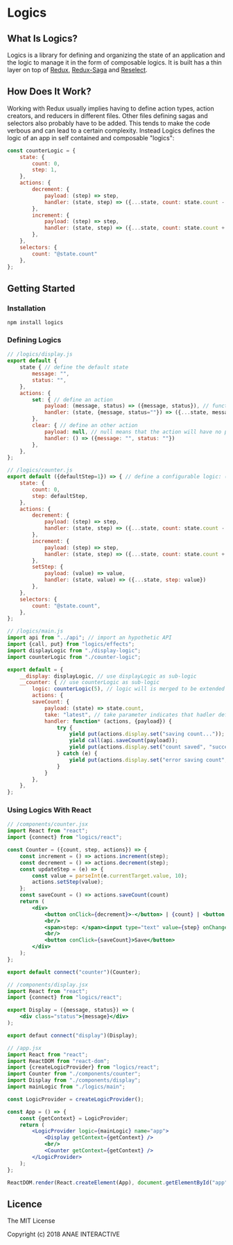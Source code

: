 # Logics

## What Is Logics?
Logics is a library for defining and organizing the state of an application and the logic to manage it in the form of composable logics. It is built has a thin layer on top of [Redux](https://github.com/reduxjs/redux), [Redux-Saga](https://github.com/redux-saga/redux-saga) and [Reselect](https://github.com/reduxjs/reselect).

## How Does It Work?
Working with Redux usually implies having to define action types, action creators, and reducers in different files. Other files defining sagas and selectors also probably have to be added. This tends to make the code verbous and can lead to a certain complexity.
Instead Logics defines the logic of an app in self contained and composable "logics":
```js
const counterLogic = {
    state: {
        count: 0,
        step: 1,
    },
    actions: {
        decrement: {
            payload: (step) => step,
            handler: (state, step) => ({...state, count: state.count - step})
        },
        increment: {
            payload: (step) => step,
            handler: (state, step) => ({...state, count: state.count + step})
        },
    },
    selectors: {
        count: "@state.count"
    },
};
```

## Getting Started

### Installation
    npm install logics

### Defining Logics

```js
// /logics/display.js
export default {
    state { // define the default state
        message: "",
        status: "",
    },
    actions: {
        set: { // define an action
            payload: (message, status) => ({message, status}), // function to build the payload of this action (for action creator)
            handler: (state, {message, status=""}) => ({...state, message, status}) // reducer to handle this action
        },
        clear: { // define an other action
            payload: null, // null means that the action will have no payload,
            handler: () => ({message: "", status: ""})
        },
    },
};
```

```js
// /logics/counter.js
export default ({defaultStep=1}) => { // define a configurable logic: (options) => logic
    state: {
        count: 0,
        step: defaultStep,
    },
    actions: {
        decrement: {
            payload: (step) => step,
            handler: (state, step) => ({...state, count: state.count - step})
        },
        increment: {
            payload: (step) => step,
            handler: (state, step) => ({...state, count: state.count + step})
        },
        setStep: {
            payload: (value) => value,
            handler: (state, value) => ({...state, step: value})
        },
    },
    selectors: {
        count: "@state.count",
    },
};
```

```js
// /logics/main.js
import api from "../api"; // import an hypothetic API
import {call, put} from "logics/effects";
import displayLogic from "./display-logic";
import counterLogic from "./counter-logic";

export default = {
    __display: displayLogic, // use displayLogic as sub-logic
    __counter: { // use counterLogic as sub-logic
        logic: counterLogic(5), // logic will is merged to be extended
        actions: {
        saveCount: {
            payload: (state) => state.count,
            take: "latest", // take parameter indicates that hadler defines a saga
            handler: function* (actions, {payload}) {
                try {
                    yield put(actions.display.set("saving count..."));
                    yield call(api.saveCount(payload));
                    yield put(actions.display.set("count saved", "success"));
                } catch (e) {
                    yield put(actions.display.set("error saving count", "error"));
                }
            }
        },
    },
};
```
### Using Logics With React

```jsx
// /components/counter.jsx
import React from "react";
import {connect} from "logics/react";

const Counter = ({count, step, actions}) => {
    const increment = () => actions.increment(step);
    const decrement = () => actions.decrement(step);
    const updateStep = (e) => {
        const value = parseInt(e.currentTarget.value, 10);
        actions.setStep(value);
    };
    const saveCount = () => actions.saveCount(count)
    return (
        <div>
            <button onClick={decrement}>-</button> | {count} | <button onClick={increment}>+</button><br/>
            <br/>
            <span>step: </span><input type="text" value={step} onChange={updateStep}/><br/>
            <br/>
            <button conClick={saveCount}>Save</button>
        </div>
    );
};

export default connect("counter")(Counter);
```

```jsx
// /components/display.jsx
import React from "react";
import {connect} from "logics/react";

export Display = ({message, status}) => (
    <div class="status">{message}</div>
);

export defaut connect("display")(Display);
```

```jsx
// /app.jsx
import React from "react";
import ReactDOM from "react-dom";
import {createLogicProvider} from "logics/react";
import Counter from "./components/counter";
import Display from "./components/display";
import mainLogic from "./logics/main";

const LogicProvider = createLogicProvider();

const App = () => {
    const {getContext} = LogicProvider;
    return (
        <LogicProvider logic={mainLogic} name="app">
            <Display getContext={getContext} />
            <br/>
            <Counter getContext={getContext} />
        </LogicProvider>
    );
};

ReactDOM.render(React.createElement(App), document.getElementById("app"));
```

## Licence
The MIT License

Copyright (c) 2018 ANAE INTERACTIVE